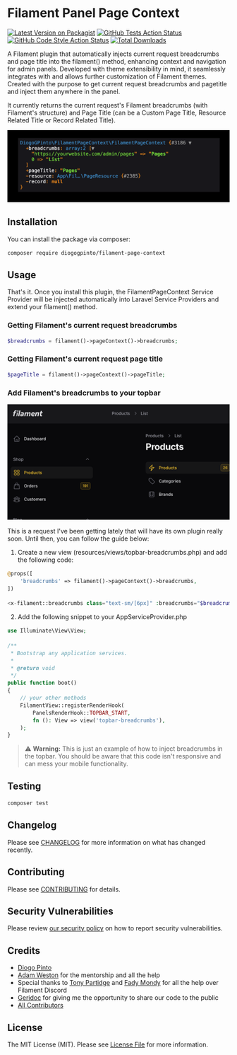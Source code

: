 # Filament Panel Page Context

[![Latest Version on Packagist](https://img.shields.io/packagist/v/diogogpinto/filament-page-context.svg?style=flat-square)](https://packagist.org/packages/diogogpinto/filament-page-context)
[![GitHub Tests Action Status](https://img.shields.io/github/actions/workflow/status/diogogpinto/filament-page-context/run-tests.yml?branch=main&label=tests&style=flat-square)](https://github.com/diogogpinto/filament-page-context/actions?query=workflow%3Arun-tests+branch%3Amain)
[![GitHub Code Style Action Status](https://img.shields.io/github/actions/workflow/status/diogogpinto/filament-page-context/fix-php-code-style-issues.yml?branch=main&label=code%20style&style=flat-squaresquare)](https://github.com/diogogpinto/filament-page-context/actions?query=workflow%3A"Fix+PHP+code+styling"+branch%3Amain)
[![Total Downloads](https://img.shields.io/packagist/dt/diogogpinto/filament-page-context.svg?style=flat-square)](https://packagist.org/packages/diogogpinto/filament-page-context)

A Filament plugin that automatically injects current request breadcrumbs and page title into the filament() method, enhancing context and navigation for admin panels. Developed with theme extensibility in mind, it seamlessly integrates with and allows further customization of Filament themes. Created with the purpose to get current request breadcrumbs and pagetitle and inject them anywhere in the panel.

It currently returns the current request's Filament breadcrumbs (with Filament's structure) and Page Title (can be a Custom Page Title, Resource Related Title or Record Related Title).  

![Filament Page Context example returned array](screenshots/filament-page-context-array-preview.png)

## Installation

You can install the package via composer:

```bash
composer require diogogpinto/filament-page-context
```

## Usage

That's it. Once you install this plugin, the FilamentPageContext Service Provider will be injected automatically into Laravel Service Providers and extend your filament() method.

### Getting Filament's current request breadcrumbs

```php
$breadcrumbs = filament()->pageContext()->breadcrumbs;
```

### Getting Filament's current request page title

```php
$pageTitle = filament()->pageContext()->pageTitle;
```

### Add Filament's breadcrumbs to your topbar

![Filament Breadcrumbs on Topbar](screenshots/filament-breadcrumbs-on-top.png)

This is a request I've been getting lately that will have its own plugin really soon. Until then, you can follow the guide below:

1. Create a new view (resources/views/topbar-breadcrumbs.php) and add the following code:

```php
@props([
    'breadcrumbs' => filament()->pageContext()->breadcrumbs,
])

<x-filament::breadcrumbs class="text-sm/[6px]" :breadcrumbs="$breadcrumbs"/>
```

2. Add the following snippet to your AppServiceProvider.php
```php
use Illuminate\View\View;

/**
 * Bootstrap any application services.
 *
 * @return void
 */
public function boot()
{
    // your other methods
    FilamentView::registerRenderHook(
        PanelsRenderHook::TOPBAR_START,
        fn (): View => view('topbar-breadcrumbs'),
    );
}
```

> :warning: **Warning:** This is just an example of how to inject breadcrumbs in the topbar. You should be aware that this code isn't responsive and can mess your mobile functionality.

## Testing

```bash
composer test
```

## Changelog

Please see [CHANGELOG](CHANGELOG.md) for more information on what has changed recently.

## Contributing

Please see [CONTRIBUTING](.github/CONTRIBUTING.md) for details.

## Security Vulnerabilities

Please review [our security policy](../../security/policy) on how to report security vulnerabilities.

## Credits

- [Diogo Pinto](https://github.com/diogogpinto)
- [Adam Weston](https://github.com/awcodes) for the mentorship and all the help
- Special thanks to [Tony Partidge](https://github.com/tonypartridge) and [Fady Mondy](https://github.com/3x1io) for all the help over Filament Discord
- [Geridoc](https://www.geridoc.pt) for giving me the opportunity to share our code to the public
- [All Contributors](../../contributors)

## License

The MIT License (MIT). Please see [License File](LICENSE.md) for more information.
